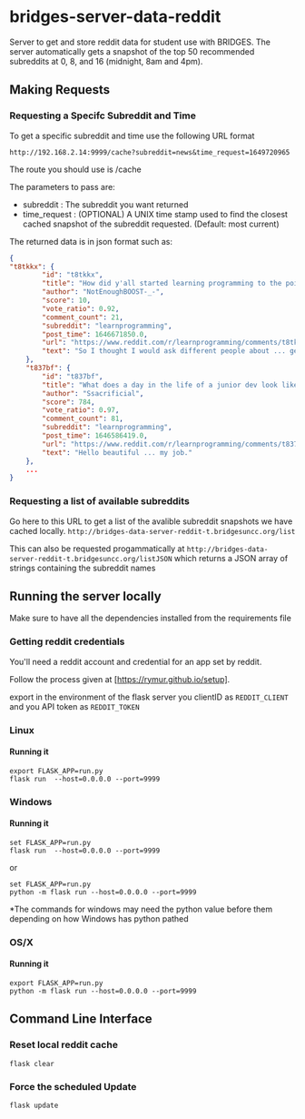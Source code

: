 # bridges-server-data-reddit
Server to get and store reddit data for student use with BRIDGES.
The server automatically gets a snapshot of the top 50 recommended subreddits at 0, 8, and 16 (midnight, 8am and 4pm).

## Making Requests
### Requesting a Specifc Subreddit and Time
To get a specific subreddit and time use the following URL format
```
http://192.168.2.14:9999/cache?subreddit=news&time_request=1649720965
```
The route you should use is /cache

The parameters to pass are:
  * subreddit : The subreddit you want returned
  * time_request : (OPTIONAL) A UNIX time stamp used to find the closest cached snapshot of the subreddit requested. (Default: most current)


The returned data is in json format such as:
```json
{
"t8tkkx": {
        "id": "t8tkkx",
        "title": "How did y'all started learning programming to the point where you are now?(Story time)",
        "author": "NotEnoughBOOST-_-",
        "score": 10,
        "vote_ratio": 0.92,
        "comment_count": 21,
        "subreddit": "learnprogramming",
        "post_time": 1646671850.0,
        "url": "https://www.reddit.com/r/learnprogramming/comments/t8tkkx/how_did_yall_started_learning_programming_to_the/",
        "text": "So I thought I would ask different people about ... getting into a good job etc. It would be re"
    },
    "t837bf": {
        "id": "t837bf",
        "title": "What does a day in the life of a junior dev look like?",
        "author": "Ssacrificial",
        "score": 784,
        "vote_ratio": 0.97,
        "comment_count": 81,
        "subreddit": "learnprogramming",
        "post_time": 1646586419.0,
        "url": "https://www.reddit.com/r/learnprogramming/comments/t837bf/what_does_a_day_in_the_life_of_a_junior_dev_look/",
        "text": "Hello beautiful ... my job."
    },
    ...
}
```
### Requesting a list of available subreddits
Go here to this URL to get a list of the avalible subreddit snapshots we have cached locally.
```http://bridges-data-server-reddit-t.bridgesuncc.org/list```

This can also be requested progammatically at ```http://bridges-data-server-reddit-t.bridgesuncc.org/listJSON``` which returns a JSON array of strings containing the subreddit names


## Running the server locally
Make sure to have all the dependencies installed from the requirements file

### Getting reddit credentials

You'll need a reddit account and credential for an app set by reddit.

Follow the process given at [https://rymur.github.io/setup].

export in the environment of the flask server you clientID as ```REDDIT_CLIENT``` and you API token as ```REDDIT_TOKEN```

### Linux

#### Running it

```
export FLASK_APP=run.py
flask run  --host=0.0.0.0 --port=9999
```

### Windows

#### Running it

```
set FLASK_APP=run.py
flask run  --host=0.0.0.0 --port=9999
```
or
```
set FLASK_APP=run.py
python -m flask run --host=0.0.0.0 --port=9999
```
*The commands for windows may need the python value before them depending on how Windows has python pathed


### OS/X

#### Running it

```
export FLASK_APP=run.py
python -m flask run --host=0.0.0.0 --port=9999
```

## Command Line Interface
### Reset local reddit cache
```
flask clear
```

### Force the scheduled Update
```
flask update
```

